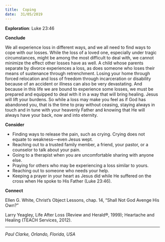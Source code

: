 ```yaml
---
title:  Coping
date:  31/05/2019
---
```


**Exploration**: Luke 23:46

**Conclude**

We all experience loss in different ways, and we all need to find ways to cope with our losses. While the loss of a loved one, especially under tragic circumstances, might be among the most difficult to deal with, we cannot minimize the effect other losses have as well. A child whose parents separate by divorce experiences a loss, as does someone who loses their means of sustenance through retrenchment. Losing your home through forced relocation and loss of freedom through incarceration or disability because of an accident or illness can also be very devastating. And because in this life we are bound to experience some losses, we must be prepared and equipped to deal with it in a way that will bring healing. Jesus will lift your burdens. So while a loss may make you feel as if God has abandoned you, that is the time to pray without ceasing, staying always in touch and in tune with your heavenly Father and knowing that He will always have your back, now and into eternity.

**Consider**

- Finding ways to release the pain, such as crying. Crying does not equate to weakness—even Jesus wept.
- Reaching out to a trusted family member, a friend, your pastor, or a counselor to talk about your pain.
- Going to a therapist when you are uncomfortable sharing with anyone else.
- Praying for others who may be experiencing a loss similar to yours.
- Reaching out to someone who needs your help.
- Keeping a prayer in your heart as Jesus did while He suffered on the cross when He spoke to His Father (Luke 23:46).


**Connect**

Ellen G. White, Christ’s Object Lessons, chap. 14, “Shall Not God Avenge His Own?”

Larry Yeagley, Life After Loss (Review and Herald®, 1999); Heartache and Healing (TEACH Services, 2012).

---

_Paul Clarke, Orlando, Florida, USA_